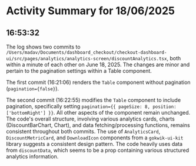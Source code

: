 # Activity Summary for 18/06/2025

## 16:53:32
The log shows two commits to `/Users/madav/Documents/dashboard_checkout/checkout-dashboard-ui/src/pages/analytics/analytics-screen/discountAnalytics.tsx`, both within a minute of each other on June 18, 2025.  The changes are minor and pertain to the pagination settings within a Table component.

The first commit (16:21:06) renders the `Table` component without pagination (`pagination={false}`).

The second commit (16:22:55) modifies the `Table` component to include pagination, specifically setting `pagination={{ pageSize: 8, position: ['bottomRight'] }}`.  All other aspects of the component remain unchanged.  The code's overall structure, involving various analytics cards, charts (DiscountBarChart, Chart), and data fetching/processing functions, remains consistent throughout both commits.  The use of `AnalyticsCard`, `DiscountMetricCard`, and `DownloadIcon` components from a `gokwik-ui-kit` library suggests a consistent design pattern.  The code heavily uses data from `discountData`, which seems to be a prop containing various structured analytics information.

